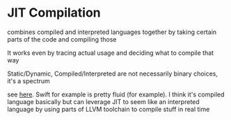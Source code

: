 # JIT Compilation

combines compiled and interpreted languages together by taking certain parts of the code and compiling those

It works even by tracing actual usage and deciding what to compile that way

Static/Dynamic, Compiled/Interpreted are not necessarily binary choices, it's a spectrum

see [here](https://youtu.be/yCd3CzGSte8?t=2842). Swift for example is pretty fluid (for example). I think it's compiled language basically but can leverage JIT to seem like an interpreted language by using parts of LLVM toolchain to compile stuff in real time
